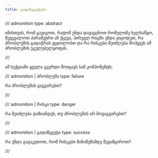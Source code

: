 ```yaml
---
title: გადაწყვეტები
---
```


/// admonition
    type: abstract

იმისთვის, რომ გავიგოთ, რატომ უნდა დავაყენოთ რომელიმე ხელსაწყო, შევცვალოთ პარამეტრი ან ქცევა, 
პირველ რიგში უნდა ვიცოდეთ, რა პრობლემის გადაჭრას ვცდილობთ და რა რისკები შეიძლება მოჰყვეს 
ამ პრობლემის უგულებელყოფას.

///

ამ სექციაში ყველა გვერდი მოიცავს სამ კომპონენტს:

/// admonition | პრობლემა
    type: failure

რა პრობლემას ვაგვარებთ?

///


/// admonition | რისკი
    type: danger

რა შეიძლება დაზიანდეს, თუ პრობლემას არ მოვაგვარებთ?

///

/// admonition | გადაწყვეტა
    type: success

რა უნდა გავაკეთოთ, რომ რისკები მინიმუმამდე შევამციროთ?

///


